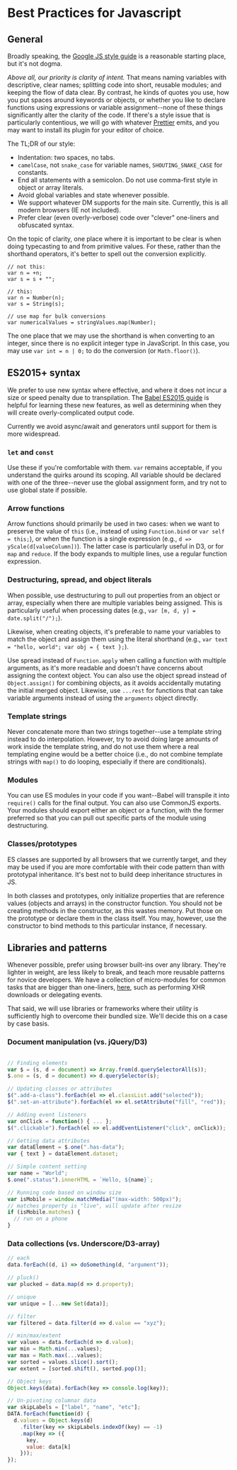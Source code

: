 # Best Practices for Javascript

## General

Broadly speaking, the [Google JS style guide](https://google.github.io/styleguide/jsguide.html) is a reasonable starting place, but it's not dogma.

*Above all, our priority is clarity of intent.* That means naming variables with descriptive, clear names; splitting code into short, reusable modules; and keeping the flow of data clear. By contrast, he kinds of quotes you use, how you put spaces around keywords or objects, or whether you like to declare functions using expressions or variable assignment--none of these things significantly alter the clarity of the code. If there's a style issue that is particularly contentious, we will go with whatever [Prettier](https://prettier.io) emits, and you may want to install its plugin for your editor of choice.

The TL;DR of our style:

* Indentation: two spaces, no tabs.
* `camelCase`, not `snake_case` for variable names, `SHOUTING_SNAKE_CASE` for constants.
* End all statements with a semicolon. Do not use comma-first style in object or array literals.
* Avoid global variables and state whenever possible.
* We support whatever DM supports for the main site. Currently, this is all modern browsers (IE not included).
* Prefer clear (even overly-verbose) code over "clever" one-liners and obfuscated syntax.

On the topic of clarity, one place where it is important to be clear is when doing typecasting to and from primitive values. For these, rather than the shorthand operators, it's better to spell out the conversion explicitly. 

```
// not this:
var n = +n;
var s = s + "";

// this:
var n = Number(n);
var s = String(s);

// use map for bulk conversions
var numericalValues = stringValues.map(Number);
```

The one place that we may use the shorthand is when converting to an integer, since there is no explicit integer type in JavaScript. In this case, you may use `var int = n | 0;` to do the conversion (or `Math.floor()`).

## ES2015+ syntax

We prefer to use new syntax where effective, and where it does not incur a size or speed penalty due to transpilation. The [Babel ES2015 guide](https://babeljs.io/docs/en/learn) is helpful for learning these new features, as well as determining when they will create overly-complicated output code.

Currently we avoid async/await and generators until support for them is more widespread.

### `let` and `const`

Use these if you're comfortable with them. `var` remains acceptable, if you understand the quirks around its scoping. All variable should be declared with one of the three--never use the global assignment form, and try not to use global state if possible.

### Arrow functions

Arrow functions should primarily be used in two cases: when we want to preserve the value of `this` (i.e., instead of using `Function.bind` or `var self = this;`), or when the function is a single expression (e.g., `d => yScale(d[valueColumn])`). The latter case is particularly useful in D3, or for `map` and `reduce`. If the body expands to multiple lines, use a regular function expression.

### Destructuring, spread, and object literals

When possible, use destructuring to pull out properties from an object or array, especially when there are multiple variables being assigned. This is particularly useful when processing dates (e.g., `var [m, d, y] = date.split("/");`).

Likewise, when creating objects, it's preferable to name your variables to match the object and assign them using the literal shorthand (e.g., `var text = "hello, world"; var obj = { text };`).

Use spread instead of `Function.apply` when calling a function with multiple arguments, as it's more readable and doesn't have concerns about assigning the context object. You can also use the object spread instead of `Object.assign()` for combining objects, as it avoids accidentally mutating the initial merged object. Likewise, use `...rest` for functions that can take variable arguments instead of using the `arguments` object directly.

### Template strings

Never concatenate more than two strings together--use a template string instead to do interpolation. However, try to avoid doing large amounts of work inside the template string, and do not use them where a real templating engine would be a better choice (i.e., do not combine template strings with `map()` to do looping, especially if there are conditionals).

### Modules

You can use ES modules in your code if you want--Babel will transpile it into `require()` calls for the final output. You can also use CommonJS exports. Your modules should export either an object or a function, with the former preferred so that you can pull out specific parts of the module using destructuring.

### Classes/prototypes

ES classes are supported by all browsers that we currently target, and they may be used if you are more comfortable with their code pattern than with prototypal inheritance. It's best not to build deep inheritance structures in JS.

In both classes and prototypes, only initialize properties that are reference values (objects and arrays) in the constructor function. You should not be creating methods in the constructor, as this wastes memory. Put those on the prototype or declare them in the class itself. You may, however, use the constructor to bind methods to this particular instance, if necessary.

## Libraries and patterns

Whenever possible, prefer using browser built-ins over any library. They're lighter in weight, are less likely to break, and teach more reusable patterns for novice developers. We have a collection of micro-modules for common tasks that are bigger than one-liners, [here](https://github.com/nprapps/interactive-template/tree/master/root/src/js/lib), such as performing XHR downloads or delegating events.

That said, we will use libraries or frameworks where their utility is sufficiently high to overcome their bundled size. We'll decide this on a case by case basis.

### Document manipulation (vs. jQuery/D3)

```js

// Finding elements
var $ = (s, d = document) => Array.from(d.querySelectorAll(s));
$.one = (s, d = document) => d.querySelector(s);

// Updating classes or attributes
$(".add-a-class").forEach(el => el.classList.add("selected"));
$(".set-an-attribute").forEach(el => el.setAttribute("fill", "red"));

// Adding event listeners
var onClick = function() { ... };
$(".clickable").forEach(el => el.addEventListener("click", onClick));

// Getting data attributes
var dataElement = $.one(".has-data");
var { text } = dataElement.dataset;

// Simple content setting
var name = "World";
$.one(".status").innerHTML = `Hello, ${name}`;

// Running code based on window size
var isMobile = window.matchMedia("(max-width: 500px)");
// matches property is "live", will update after resize
if (isMobile.matches) {
  // run on a phone
}

```

### Data collections (vs. Underscore/D3-array)

```js
// each
data.forEach((d, i) => doSomething(d, "argument"));

// pluck()
var plucked = data.map(d => d.property);

// unique
var unique = [...new Set(data)];

// filter
var filtered = data.filter(d => d.value == "xyz");

// min/max/extent
var values = data.forEach(d => d.value);
var min = Math.min(...values);
var max = Math.max(...values);
var sorted = values.slice().sort();
var extent = [sorted.shift(), sorted.pop()];

// Object keys
Object.keys(data).forEach(key => console.log(key));

// Un-pivoting columnar data
var skipLabels = ["label", "name", "etc"];
DATA.forEach(function(d) {
  d.values = Object.keys(d)
    .filter(key => skipLabels.indexOf(key) == -1)
    .map(key => ({
      key,
      value: data[k]
    }));
});

```